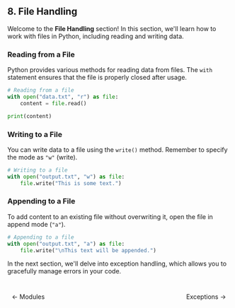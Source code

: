 ## 8. File Handling

Welcome to the **File Handling** section! In this section, we'll learn how to work with files in Python, including reading and writing data.

### Reading from a File

Python provides various methods for reading data from files. The `with` statement ensures that the file is properly closed after usage.

```python
# Reading from a file
with open("data.txt", "r") as file:
    content = file.read()

print(content)
```

### Writing to a File

You can write data to a file using the `write()` method. Remember to specify the mode as `"w"` (write).

```python
# Writing to a file
with open("output.txt", "w") as file:
    file.write("This is some text.")
```

### Appending to a File

To add content to an existing file without overwriting it, open the file in append mode (`"a"`).

```python
# Appending to a file
with open("output.txt", "a") as file:
    file.write("\nThis text will be appended.")
```

In the next section, we'll delve into exception handling, which allows you to gracefully manage errors in your code.

<br>

<div style="display: flex; justify-content: space-between; align-items: center;">
    <a href="https://bitquip.github.io/Python-guide/7_modules" style="margin: 10px; text-decoration: none;">← Modules</a>
    <span style="margin: 10px;"></span>
    <a href="https://bitquip.github.io/Python-guide/9_exceptions" style="margin: 10px; text-decoration: none;">Exceptions →</a>
</div>
